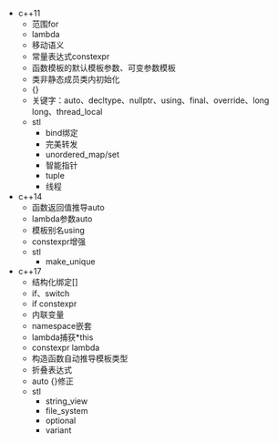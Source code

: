 * c++11
  * 范围for
  * lambda
  * 移动语义
  * 常量表达式constexpr
  * 函数模板的默认模板参数、可变参数模板
  * 类非静态成员类内初始化
  * {}
  * 关键字：auto、decltype、nullptr、using、final、override、long long、thread_local
  * stl
    * bind绑定
    * 完美转发
    * unordered_map/set
    * 智能指针
    * tuple
    * 线程
* c++14
  * 函数返回值推导auto
  * lambda参数auto
  * 模板别名using
  * constexpr增强
  * stl
    * make_unique
* c++17
  * 结构化绑定[]
  * if、switch
  * if constexpr
  * 内联变量
  * namespace嵌套
  * lambda捕获*this
  * constexpr lambda
  * 构造函数自动推导模板类型
  * 折叠表达式
  * auto {}修正
  * stl
    * string_view
    * file_system
    * optional
    * variant
